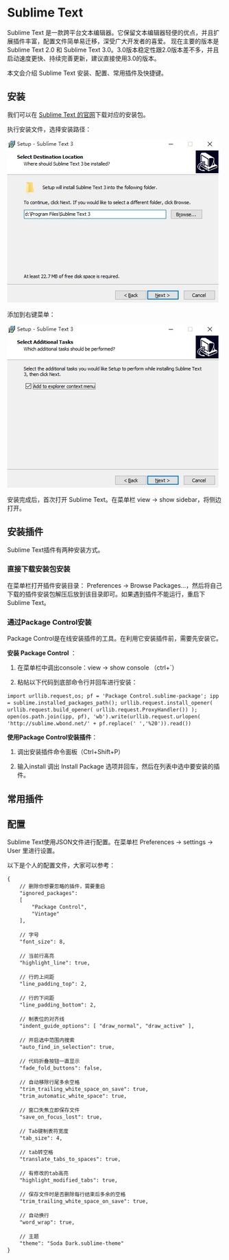 # Sublime Text

Sublime Text 是一款跨平台文本编辑器。它保留文本编辑器轻便的优点，并且扩展插件丰富，配置文件简单易迁移，深受广大开发者的喜爱。 现在主要的版本是 Sublime Text 2.0 和 Sublime Text 3.0。3.0版本稳定性跟2.0版本差不多，并且启动速度更快、持续完善更新，建议直接使用3.0的版本。

本文会介绍 Sublime Text 安装、配置、常用插件及快捷键。

## 安装

我们可以在 [Sublime Text 的官网](http://www.sublimetext.com/3)下载对应的安装包。

执行安装文件，选择安装路径：

![](/assets/sublime1.jpg)

添加到右键菜单：

![](/assets/sublime2.jpg)

安装完成后，首次打开 Sublime Text。在菜单栏 view -&gt; show sidebar，将侧边打开。

## 安装插件

Sublime Text插件有两种安装方式。

### 直接下载安装包安装

在菜单栏打开插件安装目录： Preferences -&gt; Browse Packages…，然后将自己下载的插件安装包解压后放到该目录即可。如果遇到插件不能运行，重启下Sublime Text。

### 通过Package Control安装

Package Control是在线安装插件的工具。在利用它安装插件前，需要先安装它。

**安装 Package Control** ：

1. 在菜单栏中调出console：view -&gt; show console （ctrl+\`）

2. 粘帖以下代码到底部命令行并回车进行安装：


```
import urllib.request,os; pf = 'Package Control.sublime-package'; ipp = sublime.installed_packages_path(); urllib.request.install_opener( urllib.request.build_opener( urllib.request.ProxyHandler()) ); open(os.path.join(ipp, pf), 'wb').write(urllib.request.urlopen( 'http://sublime.wbond.net/' + pf.replace(' ','%20')).read()) 
```

**使用Package Control安装插件**：

1. 调出安装插件命令面板（Ctrl+Shift+P）

2. 输入install 调出 Install Package 选项并回车，然后在列表中选中要安装的插件。


## 常用插件

## 配置

Sublime Text使用JSON文件进行配置。在菜单栏 Preferences -&gt; settings -&gt; User 里进行设置。

以下是个人的配置文件，大家可以参考：

```
{
    // 删除你想要忽略的插件，需要重启
    "ignored_packages":
    [
        "Package Control",
        "Vintage"
    ],

    // 字号
    "font_size": 8,

    // 当前行高亮
    "highlight_line": true,

    // 行的上间距
    "line_padding_top": 2,

    // 行的下间距
    "line_padding_bottom": 2,

    // 制表位的对齐线
    "indent_guide_options": [ "draw_normal", "draw_active" ],

    // 开启选中范围内搜索
    "auto_find_in_selection": true,

    // 代码折叠按钮一直显示
    "fade_fold_buttons": false,

    // 自动移除行尾多余空格
    "trim_trailing_white_space_on_save": true,
    "trim_automatic_white_space": true,

    // 窗口失焦立即保存文件
    "save_on_focus_lost": true,

    // Tab键制表符宽度
    "tab_size": 4,

    // tab转空格
    "translate_tabs_to_spaces": true,

    // 有修改的tab高亮
    "highlight_modified_tabs": true,

    // 保存文件时是否删除每行结束后多余的空格
    "trim_trailing_white_space_on_save": true,

    // 自动换行
    "word_wrap": true,

    // 主题
    "theme": "Soda Dark.sublime-theme"
}
```



